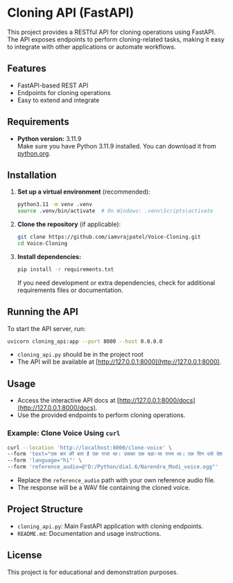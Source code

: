 # Cloning API (FastAPI)

This project provides a RESTful API for cloning operations using FastAPI. The API exposes endpoints to perform cloning-related tasks, making it easy to integrate with other applications or automate workflows.

## Features

- FastAPI-based REST API
- Endpoints for cloning operations
- Easy to extend and integrate

## Requirements

- **Python version:** 3.11.9  
  Make sure you have Python 3.11.9 installed. You can download it from [python.org](https://www.python.org/downloads/release/python-3119/).

## Installation

1. **Set up a virtual environment** (recommended):

   ```sh
   python3.11 -m venv .venv
   source .venv/bin/activate  # On Windows: .venv\Scripts\activate
   ```

2. **Clone the repository** (if applicable):

   ```sh
   git clone https://github.com/iamvrajpatel/Voice-Cloning.git
   cd Voice-Cloning
   ```

3. **Install dependencies:**

   ```sh
   pip install -r requirements.txt
   ```

   If you need development or extra dependencies, check for additional requirements files or documentation.

## Running the API

To start the API server, run:
```bash
uvicorn cloning_api:app --port 8000 --host 0.0.0.0
```
- `cloning_api.py` should be in the project root
- The API will be available at [http://127.0.0.1:8000](http://127.0.0.1:8000).

## Usage

- Access the interactive API docs at [http://127.0.0.1:8000/docs](http://127.0.0.1:8000/docs).
- Use the provided endpoints to perform cloning operations.

### Example: Clone Voice Using `curl`

```bash
curl --location 'http://localhost:8000/clone-voice' \
--form 'text="एक बार की बात है एक राजा था। उसका एक बड़ा-सा राज्य था। एक दिन उसे देश घूमने का विचार आया और उसने देश भ्रमण की योजना बनाई और घूमने निकल पड़ा। जब वह यात्रा से लौट कर अपने महल आया। उसने अपने मंत्रियों से पैरों में दर्द होने की शिकायत की। राजा का कहना था कि मार्ग में जो कंकड़ पत्थर थे वे मेरे पैरों में चुभ गए और इसके लिए कुछ इंतजाम करना चाहिए।"' \
--form 'language="hi"' \
--form 'reference_audio=@"D:/Python/dia1.6/Narendra_Modi_voice.ogg"'
```

- Replace the `reference_audio` path with your own reference audio file.
- The response will be a WAV file containing the cloned voice.

## Project Structure

- `cloning_api.py`: Main FastAPI application with cloning endpoints.
- `README.md`: Documentation and usage instructions.

## License

This project is for educational and demonstration purposes.
